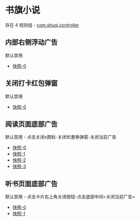 # 书旗小说

存在 4 规则组 - [com.shuqi.controller](/src/apps/com.shuqi.controller.ts)

## 内部右侧浮动广告

默认禁用

- [快照-0](https://i.gkd.li/import/12513811)

## 关闭打卡红包弹窗

默认禁用

- [快照-0](https://i.gkd.li/import/12513822)

## 阅读页面底部广告

默认禁用 - 点击关闭x图标-关闭优惠券弹窗-关闭当前广告

- [快照-0](https://i.gkd.li/import/12513893)
- [快照-1](https://i.gkd.li/import/12513908)
- [快照-2](https://i.gkd.li/import/12513860)
- [快照-3](https://i.gkd.li/import/12901429)

## 听书页面底部广告

默认禁用 - 点击卡片右上角关闭按钮-点击底部中间<关闭当前广告>

- [快照-0](https://i.gkd.li/import/12513959)
- [快照-1](https://i.gkd.li/import/12513944)
